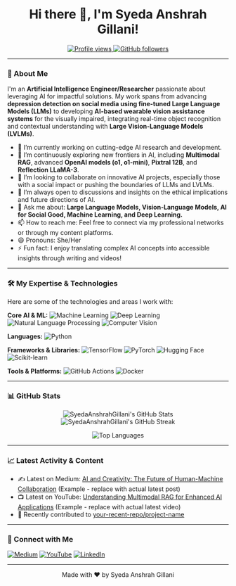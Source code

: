 <h1 align="center">Hi there 👋, I'm Syeda Anshrah Gillani!</h1>

<p align="center">
  <a href="https://github.com/SyedaAnshrahGillani">
    <img src="https://komarev.com/ghpvc/?username=SyedaAnshrahGillani&color=blue" alt="Profile views" />
  </a>
  <a href="https://github.com/SyedaAnshrahGillani?tab=followers">
    <img src="https://img.shields.io/github/followers/SyedaAnshrahGillani?style=social" alt="GitHub followers" />
  </a>
</p>

---

### 🚀 About Me

I'm an **Artificial Intelligence Engineer/Researcher** passionate about leveraging AI for impactful solutions. My work spans from advancing **depression detection on social media using fine-tuned Large Language Models (LLMs)** to developing **AI-based wearable vision assistance systems** for the visually impaired, integrating real-time object recognition and contextual understanding with **Large Vision-Language Models (LVLMs)**.

- 🔭 I’m currently working on cutting-edge AI research and development.
- 🌱 I’m continuously exploring new frontiers in AI, including **Multimodal RAG**, advanced **OpenAI models (o1, o1-mini)**, **Pixtral 12B**, and **Reflection LLaMA-3**.
- 👯 I’m looking to collaborate on innovative AI projects, especially those with a social impact or pushing the boundaries of LLMs and LVLMs.
- 🤔 I’m always open to discussions and insights on the ethical implications and future directions of AI.
- 💬 Ask me about: **Large Language Models, Vision-Language Models, AI for Social Good, Machine Learning, and Deep Learning.**
- 📫 How to reach me: Feel free to connect via my professional networks or through my content platforms.
- 😄 Pronouns: She/Her
- ⚡ Fun fact: I enjoy translating complex AI concepts into accessible insights through writing and videos!

---

### 🛠️ My Expertise & Technologies

Here are some of the technologies and areas I work with:

**Core AI & ML:**
![Machine Learning](https://img.shields.io/badge/Machine%20Learning-005C99?style=for-the-badge&logo=tensorflow&logoColor=white)
![Deep Learning](https://img.shields.io/badge/Deep%20Learning-FF6700?style=for-the-badge&logo=pytorch&logoColor=white)
![Natural Language Processing](https://img.shields.io/badge/NLP-4285F4?style=for-the-badge&logo=google&logoColor=white)
![Computer Vision](https://img.shields.io/badge/Computer%20Vision-007ACC?style=for-the-badge&logo=opencv&logoColor=white)

**Languages:**
![Python](https://img.shields.io/badge/Python-3776AB?style=for-the-badge&logo=python&logoColor=white)
<!-- Add more languages if applicable -->

**Frameworks & Libraries:**
![TensorFlow](https://img.shields.io/badge/TensorFlow-FF6F00?style=for-the-badge&logo=tensorflow&logoColor=white)
![PyTorch](https://img.shields.io/badge/PyTorch-EE4C2C?style=for-the-badge&logo=pytorch&logoColor=white)
![Hugging Face](https://img.shields.io/badge/Hugging%20Face-FFD21C?style=for-the-badge&logo=huggingface&logoColor=black)
![Scikit-learn](https://img.shields.io/badge/scikit--learn-F7931E?style=for-the-badge&logo=scikit-learn&logoColor=white)
<!-- Add more frameworks/libraries -->

**Tools & Platforms:**
![GitHub Actions](https://img.shields.io/badge/GitHub%20Actions-2671E5?style=for-the-badge&logo=github-actions&logoColor=white)
![Docker](https://img.shields.io/badge/Docker-2496ED?style=for-the-badge&logo=docker&logoColor=white)
<!-- Add more tools/platforms -->

---

### 📊 GitHub Stats

<p align="center">
  <img src="https://github-readme-stats.vercel.app/api?username=SyedaAnshrahGillani&show_icons=true&theme=radical&hide_border=true" alt="SyedaAnshrahGillani's GitHub Stats" />
  <img src="https://github-readme-streak-stats.herokuapp.com/?user=SyedaAnshrahGillani&theme=radical&hide_border=true" alt="SyedaAnshrahGillani's GitHub Streak" />
</p>

<p align="center">
  <img src="https://github-readme-stats.vercel.app/api/top-langs/?username=SyedaAnshrahGillani&layout=compact&theme=radical&hide_border=true" alt="Top Languages" />
</p>

---

### 📈 Latest Activity & Content

<!-- BLOG-POST-LIST:START -->
<!-- This section can be dynamically updated by a GitHub Action.
     For example, using 'gautamkrishnar/blog-post-workflow' for blog posts
     or 'JamesIves/github-activity-readme' for GitHub activity.
     You'll need to set up a GitHub Action in your .github/workflows directory.
     Example for GitHub Activity:
     https://github.com/JamesIves/github-activity-readme
-->
- ✍️ Latest on Medium: [AI and Creativity: The Future of Human-Machine Collaboration](https://medium.com/@SyedaAnshrahGillani/ai-and-creativity-the-future-of-human-machine-collaboration-xxxxxxxxxxxx) (Example - replace with actual latest post)
- 📺 Latest on YouTube: [Understanding Multimodal RAG for Enhanced AI Applications](https://www.youtube.com/watch?v=xxxxxxxxxxxx) (Example - replace with actual latest video)
- 🚀 Recently contributed to [your-recent-repo/project-name](https://github.com/your-recent-repo/project-name)
<!-- BLOG-POST-LIST:END -->

---

### 🤝 Connect with Me

[![Medium](https://img.shields.io/badge/Medium-12100E?style=for-the-badge&logo=medium&logoColor=white)](https://medium.com/@SyedaAnshrahGillani)
[![YouTube](https://img.shields.io/badge/YouTube-FF0000?style=for-the-badge&logo=youtube&logoColor=white)](https://www.youtube.com/@YourYouTubeChannel) <!-- Replace with your actual YouTube channel link -->
[![LinkedIn](https://img.shields.io/badge/LinkedIn-0077B5?style=for-the-badge&logo=linkedin&logoColor=white)](https://www.linkedin.com/in/syeda-anshrah-gillani-a7b7b71b7/) <!-- Replace with your actual LinkedIn profile link -->
<!-- Add more social media links if you have them -->

---

<p align="center">
  Made with ❤️ by Syeda Anshrah Gillani
</p>